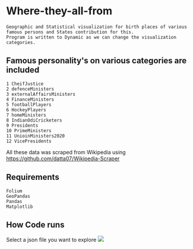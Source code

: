 # Where-they-all-from
    Geographic and Statistical visualization for birth places of various famous persons and States contribution for this.
    Program is written to Dynamic as we can change the visualization categories.
## Famous personality's on various categories are included
    1 CheifJustice
    2 defenceMinisters
    3 externalAffairsMinisters
    4 FinanceMinisters
    5 footballPlayers
    6 HockeyPlayers
    7 homeMinisters
    8 IndianOdiCricketers
    9 Presidents
    10 PrimeMinisters
    11 UnioinMinisters2020
    12 VicePresidents

All these data was scraped from Wikipedia using https://github.com/datta07/Wikipedia-Scraper

## Requirements
    Folium
    GeoPandas
    Pandas
    Matplotlib

## How Code runs
Select a json file you want to explore
![](images/select.PNG)
